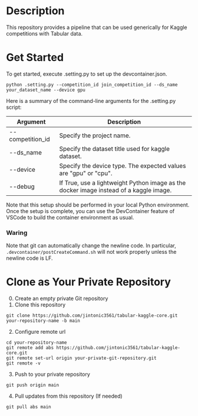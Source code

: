 # Description
This repository provides a pipeline that can be used generically for Kaggle competitions with Tabular data.

# Get Started
To get started, execute .setting.py to set up the devcontainer.json.

```
python .setting.py --competition_id join_competition_id --ds_name your_dataset_name --device gpu 
```

Here is a summary of the command-line arguments for the .setting.py script:

| Argument | Description |
| ------ | -------------------------- |
|--competition_id | Specify the project name. |
|--ds_name | Specify the dataset title used for kaggle dataset. | 
|--device | Specify the device type. The expected values are "gpu" or "cpu". |
|--debug | If True, use a lightweight Python image as the docker image instead of a kaggle image. |

Note that this setup should be performed in your local Python environment.
Once the setup is complete, you can use the DevContainer feature of VSCode to build the container environment as usual.

### Waring
Note that git can automatically change the newline code. In particular, `.devcontainer/postCreateCommand.sh` will not work properly unless the newline code is LF.

# Clone as Your Private Repository
0. Create an empty private Git repository
1. Clone this repository
```
git clone https://github.com/jintonic3561/tabular-kaggle-core.git your-repository-name -b main
```
2. Configure remote url
```
cd your-repository-name
git remote add abs https://github.com/jintonic3561/tabular-kaggle-core.git
git remote set-url origin your-private-git-repository.git
git remote -v
```
3. Push to your private repository
```
git push origin main
```
4. Pull updates from this repository (If needed)
```
git pull abs main
```